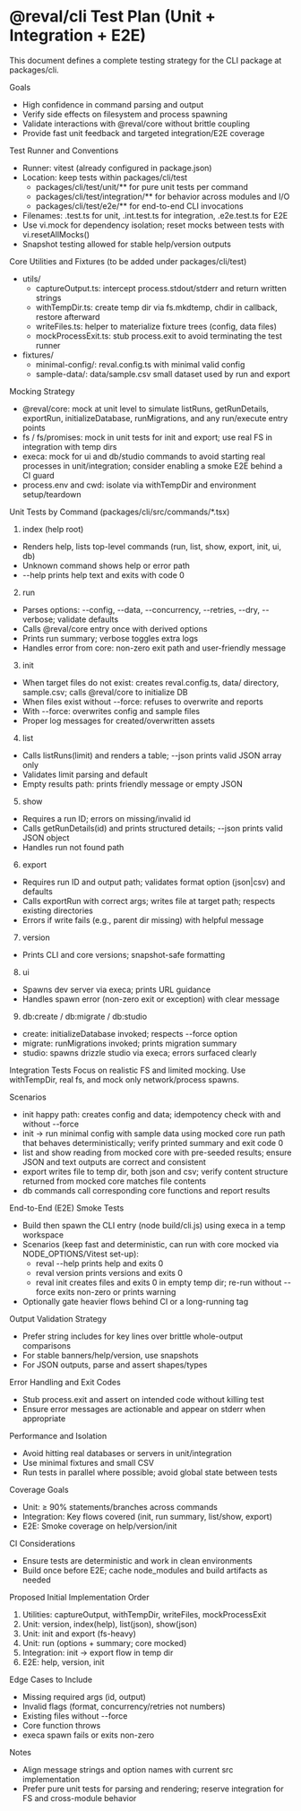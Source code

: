# @reval/cli Test Plan (Unit + Integration + E2E)

This document defines a complete testing strategy for the CLI package at packages/cli.

Goals
- High confidence in command parsing and output
- Verify side effects on filesystem and process spawning
- Validate interactions with @reval/core without brittle coupling
- Provide fast unit feedback and targeted integration/E2E coverage

Test Runner and Conventions
- Runner: vitest (already configured in package.json)
- Location: keep tests within packages/cli/test
  - packages/cli/test/unit/** for pure unit tests per command
  - packages/cli/test/integration/** for behavior across modules and I/O
  - packages/cli/test/e2e/** for end-to-end CLI invocations
- Filenames: <command>.test.ts for unit, <feature>.int.test.ts for integration, <scenario>.e2e.test.ts for E2E
- Use vi.mock for dependency isolation; reset mocks between tests with vi.resetAllMocks()
- Snapshot testing allowed for stable help/version outputs

Core Utilities and Fixtures (to be added under packages/cli/test)
- utils/
  - captureOutput.ts: intercept process.stdout/stderr and return written strings
  - withTempDir.ts: create temp dir via fs.mkdtemp, chdir in callback, restore afterward
  - writeFiles.ts: helper to materialize fixture trees (config, data files)
  - mockProcessExit.ts: stub process.exit to avoid terminating the test runner
- fixtures/
  - minimal-config/: reval.config.ts with minimal valid config
  - sample-data/: data/sample.csv small dataset used by run and export

Mocking Strategy
- @reval/core: mock at unit level to simulate listRuns, getRunDetails, exportRun, initializeDatabase, runMigrations, and any run/execute entry points
- fs / fs/promises: mock in unit tests for init and export; use real FS in integration with temp dirs
- execa: mock for ui and db/studio commands to avoid starting real processes in unit/integration; consider enabling a smoke E2E behind a CI guard
- process.env and cwd: isolate via withTempDir and environment setup/teardown

Unit Tests by Command (packages/cli/src/commands/*.tsx)
1) index (help root)
- Renders help, lists top-level commands (run, list, show, export, init, ui, db)
- Unknown command shows help or error path
- --help prints help text and exits with code 0

2) run
- Parses options: --config, --data, --concurrency, --retries, --dry, --verbose; validate defaults
- Calls @reval/core entry once with derived options
- Prints run summary; verbose toggles extra logs
- Handles error from core: non-zero exit path and user-friendly message

3) init
- When target files do not exist: creates reval.config.ts, data/ directory, sample.csv; calls @reval/core to initialize DB
- When files exist without --force: refuses to overwrite and reports
- With --force: overwrites config and sample files
- Proper log messages for created/overwritten assets

4) list
- Calls listRuns(limit) and renders a table; --json prints valid JSON array only
- Validates limit parsing and default
- Empty results path: prints friendly message or empty JSON

5) show
- Requires a run ID; errors on missing/invalid id
- Calls getRunDetails(id) and prints structured details; --json prints valid JSON object
- Handles run not found path

6) export
- Requires run ID and output path; validates format option (json|csv) and defaults
- Calls exportRun with correct args; writes file at target path; respects existing directories
- Errors if write fails (e.g., parent dir missing) with helpful message

7) version
- Prints CLI and core versions; snapshot-safe formatting

8) ui
- Spawns dev server via execa; prints URL guidance
- Handles spawn error (non-zero exit or exception) with clear message

9) db:create / db:migrate / db:studio
- create: initializeDatabase invoked; respects --force option
- migrate: runMigrations invoked; prints migration summary
- studio: spawns drizzle studio via execa; errors surfaced clearly

Integration Tests
Focus on realistic FS and limited mocking. Use withTempDir, real fs, and mock only network/process spawns.

Scenarios
- init happy path: creates config and data; idempotency check with and without --force
- init → run minimal config with sample data using mocked core run path that behaves deterministically; verify printed summary and exit code 0
- list and show reading from mocked core with pre-seeded results; ensure JSON and text outputs are correct and consistent
- export writes file to temp dir, both json and csv; verify content structure returned from mocked core matches file contents
- db commands call corresponding core functions and report results

End-to-End (E2E) Smoke Tests
- Build then spawn the CLI entry (node build/cli.js) using execa in a temp workspace
- Scenarios (keep fast and deterministic, can run with core mocked via NODE_OPTIONS/Vitest set-up):
  - reval --help prints help and exits 0
  - reval version prints versions and exits 0
  - reval init creates files and exits 0 in empty temp dir; re-run without --force exits non-zero or prints warning
- Optionally gate heavier flows behind CI or a long-running tag

Output Validation Strategy
- Prefer string includes for key lines over brittle whole-output comparisons
- For stable banners/help/version, use snapshots
- For JSON outputs, parse and assert shapes/types

Error Handling and Exit Codes
- Stub process.exit and assert on intended code without killing test
- Ensure error messages are actionable and appear on stderr when appropriate

Performance and Isolation
- Avoid hitting real databases or servers in unit/integration
- Use minimal fixtures and small CSV
- Run tests in parallel where possible; avoid global state between tests

Coverage Goals
- Unit: ≥ 90% statements/branches across commands
- Integration: Key flows covered (init, run summary, list/show, export)
- E2E: Smoke coverage on help/version/init

CI Considerations
- Ensure tests are deterministic and work in clean environments
- Build once before E2E; cache node_modules and build artifacts as needed

Proposed Initial Implementation Order
1) Utilities: captureOutput, withTempDir, writeFiles, mockProcessExit
2) Unit: version, index(help), list(json), show(json)
3) Unit: init and export (fs-heavy)
4) Unit: run (options + summary; core mocked)
5) Integration: init → export flow in temp dir
6) E2E: help, version, init

Edge Cases to Include
- Missing required args (id, output)
- Invalid flags (format, concurrency/retries not numbers)
- Existing files without --force
- Core function throws
- execa spawn fails or exits non-zero

Notes
- Align message strings and option names with current src implementation
- Prefer pure unit tests for parsing and rendering; reserve integration for FS and cross-module behavior